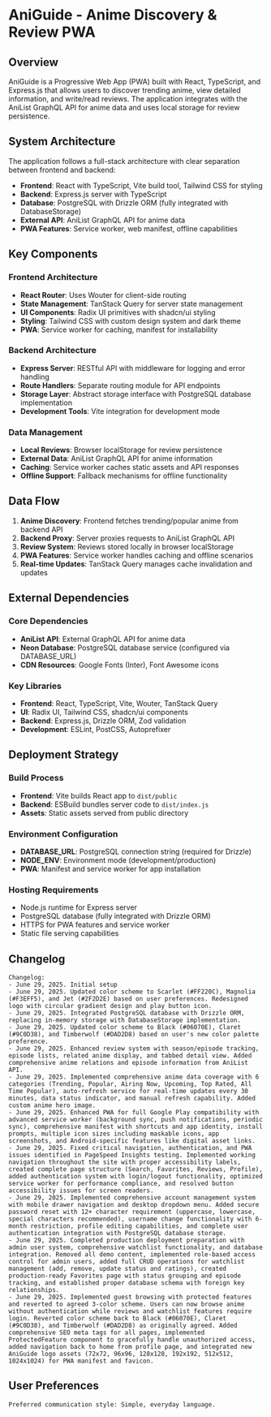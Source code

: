 # AniGuide - Anime Discovery & Review PWA

## Overview

AniGuide is a Progressive Web App (PWA) built with React, TypeScript, and Express.js that allows users to discover trending anime, view detailed information, and write/read reviews. The application integrates with the AniList GraphQL API for anime data and uses local storage for review persistence.

## System Architecture

The application follows a full-stack architecture with clear separation between frontend and backend:

- **Frontend**: React with TypeScript, Vite build tool, Tailwind CSS for styling
- **Backend**: Express.js server with TypeScript
- **Database**: PostgreSQL with Drizzle ORM (fully integrated with DatabaseStorage)
- **External API**: AniList GraphQL API for anime data
- **PWA Features**: Service worker, web manifest, offline capabilities

## Key Components

### Frontend Architecture
- **React Router**: Uses Wouter for client-side routing
- **State Management**: TanStack Query for server state management
- **UI Components**: Radix UI primitives with shadcn/ui styling
- **Styling**: Tailwind CSS with custom design system and dark theme
- **PWA**: Service worker for caching, manifest for installability

### Backend Architecture
- **Express Server**: RESTful API with middleware for logging and error handling
- **Route Handlers**: Separate routing module for API endpoints
- **Storage Layer**: Abstract storage interface with PostgreSQL database implementation
- **Development Tools**: Vite integration for development mode

### Data Management
- **Local Reviews**: Browser localStorage for review persistence
- **External Data**: AniList GraphQL API for anime information
- **Caching**: Service worker caches static assets and API responses
- **Offline Support**: Fallback mechanisms for offline functionality

## Data Flow

1. **Anime Discovery**: Frontend fetches trending/popular anime from backend API
2. **Backend Proxy**: Server proxies requests to AniList GraphQL API
3. **Review System**: Reviews stored locally in browser localStorage
4. **PWA Features**: Service worker handles caching and offline scenarios
5. **Real-time Updates**: TanStack Query manages cache invalidation and updates

## External Dependencies

### Core Dependencies
- **AniList API**: External GraphQL API for anime data
- **Neon Database**: PostgreSQL database service (configured via DATABASE_URL)
- **CDN Resources**: Google Fonts (Inter), Font Awesome icons

### Key Libraries
- **Frontend**: React, TypeScript, Vite, Wouter, TanStack Query
- **UI**: Radix UI, Tailwind CSS, shadcn/ui components
- **Backend**: Express.js, Drizzle ORM, Zod validation
- **Development**: ESLint, PostCSS, Autoprefixer

## Deployment Strategy

### Build Process
- **Frontend**: Vite builds React app to `dist/public`
- **Backend**: ESBuild bundles server code to `dist/index.js`
- **Assets**: Static assets served from public directory

### Environment Configuration
- **DATABASE_URL**: PostgreSQL connection string (required for Drizzle)
- **NODE_ENV**: Environment mode (development/production)
- **PWA**: Manifest and service worker for app installation

### Hosting Requirements
- Node.js runtime for Express server
- PostgreSQL database (fully integrated with Drizzle ORM)
- HTTPS for PWA features and service worker
- Static file serving capabilities

## Changelog

```
Changelog:
- June 29, 2025. Initial setup
- June 29, 2025. Updated color scheme to Scarlet (#FF220C), Magnolia (#F3EFF5), and Jet (#2F2D2E) based on user preferences. Redesigned logo with circular gradient design and play button icon.
- June 29, 2025. Integrated PostgreSQL database with Drizzle ORM, replacing in-memory storage with DatabaseStorage implementation.
- June 29, 2025. Updated color scheme to Black (#06070E), Claret (#9C0D38), and Timberwolf (#DAD2D8) based on user's new color palette preference.
- June 29, 2025. Enhanced review system with season/episode tracking, episode lists, related anime display, and tabbed detail view. Added comprehensive anime relations and episode information from AniList API.
- June 29, 2025. Implemented comprehensive anime data coverage with 6 categories (Trending, Popular, Airing Now, Upcoming, Top Rated, All Time Popular), auto-refresh service for real-time updates every 30 minutes, data status indicator, and manual refresh capability. Added custom anime hero image.
- June 29, 2025. Enhanced PWA for full Google Play compatibility with advanced service worker (background sync, push notifications, periodic sync), comprehensive manifest with shortcuts and app identity, install prompts, multiple icon sizes including maskable icons, app screenshots, and Android-specific features like digital asset links.
- June 29, 2025. Fixed critical navigation, authentication, and PWA issues identified in PageSpeed Insights testing. Implemented working navigation throughout the site with proper accessibility labels, created complete page structure (Search, Favorites, Reviews, Profile), added authentication system with login/logout functionality, optimized service worker for performance compliance, and resolved button accessibility issues for screen readers.
- June 29, 2025. Implemented comprehensive account management system with mobile drawer navigation and desktop dropdown menu. Added secure password reset with 12+ character requirement (uppercase, lowercase, special characters recommended), username change functionality with 6-month restriction, profile editing capabilities, and complete user authentication integration with PostgreSQL database storage.
- June 29, 2025. Completed production deployment preparation with admin user system, comprehensive watchlist functionality, and database integration. Removed all demo content, implemented role-based access control for admin users, added full CRUD operations for watchlist management (add, remove, update status and ratings), created production-ready Favorites page with status grouping and episode tracking, and established proper database schema with foreign key relationships.
- June 29, 2025. Implemented guest browsing with protected features and reverted to agreed 3-color scheme. Users can now browse anime without authentication while reviews and watchlist features require login. Reverted color scheme back to Black (#06070E), Claret (#9C0D38), and Timberwolf (#DAD2D8) as originally agreed. Added comprehensive SEO meta tags for all pages, implemented ProtectedFeature component to gracefully handle unauthorized access, added navigation back to home from profile page, and integrated new AniGuide logo assets (72x72, 96x96, 128x128, 192x192, 512x512, 1024x1024) for PWA manifest and favicon.
```

## User Preferences

```
Preferred communication style: Simple, everyday language.
```